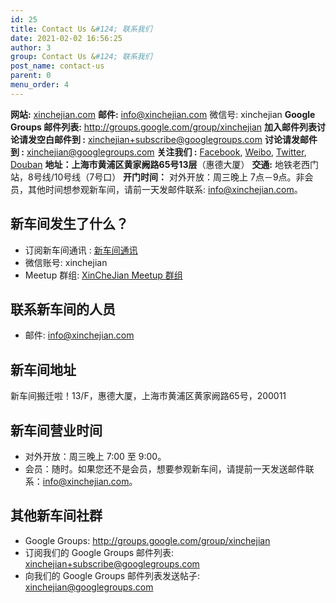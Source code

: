 ```yaml
---
id: 25
title: Contact Us &#124; 联系我们
date: 2021-02-02 16:56:25
author: 3
group: Contact Us &#124; 联系我们
post_name: contact-us
parent: 0
menu_order: 4
---
```


**网站:** [xinchejian.com](http://xinchejian.com)
**邮件:** [info@xinchejian.com](mailto:info@xinchejian.com)
微信号: xinchejian
**Google Groups 邮件列表:** <http://groups.google.com/group/xinchejian>
**加入邮件列表讨论请发空白邮件到 :** [xinchejian+subscribe@googlegroups.com](mailto:xinchejian+subscribe@googlegroups.com)
**讨论请发邮件到 :** [xinchejian@googlegroups.com](mailto:xinchejian@googlegroups.com)
**关注我们 :** [Facebook](http://www.facebook.com/pages/新车间-Xin-Che-Jian/175737115791930), [Weibo](http://www.weibo.com/xinchejian), [Twitter](http://twitter.com/xinchejian), [Douban](http://www.douban.com/people/50667890/)
**地址：上海市黄浦区黄家阙路65号13层**（惠德大厦）
**交通:** 地铁老西门站，8号线/10号线（7号口）
**开门时间：** 对外开放：周三晚上 7点－9点。非会员，其他时间想参观新车间，请前一天发邮件联系: info@xinchejian.com。

## 新车间发生了什么？

* 订阅新车间通讯 : [新车间通讯](http://eepurl.com/oiiqn)
* 微信账号: xinchejian
* Meetup 群组: [XinCheJian Meetup 群组](http://www.meetup.com/xinchejian-meetup)

## 联系新车间的人员

* 邮件: [info@xinchejian.com](mailto:info@xinchejian.com)

## 新车间地址

新车间搬迁啦！13/F，惠德大厦，上海市黄浦区黄家阙路65号，200011

## 新车间营业时间

* 对外开放：周三晚上 7:00 至 9:00。
* 会员：随时。如果您还不是会员，想要参观新车间，请提前一天发送邮件联系：info@xinchejian.com。

## 其他新车间社群

* Google Groups: <http://groups.google.com/group/xinchejian>
* 订阅我们的 Google Groups 邮件列表: [xinchejian+subscribe@googlegroups.com](mailto:xinchejian+subscribe@googlegroups.com)
* 向我们的 Google Groups 邮件列表发送帖子: [xinchejian@googlegroups.com](mailto:xinchejian@googlegroups.com)